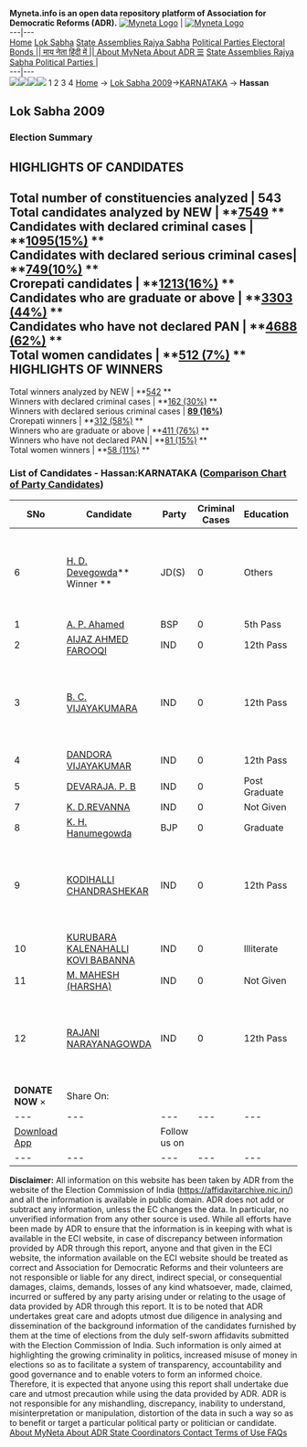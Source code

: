 **Myneta.info is an open data repository platform of Association for Democratic Reforms (ADR).**
[![Myneta Logo](https://www.myneta.info/lib/img/myneta-logo.png)](https://www.myneta.info/) | [![Myneta Logo](https://www.myneta.info/lib/img/adr-logo.png)](https://adrindia.org)  
---|---  
[Home](https://www.myneta.info/) [Lok Sabha](https://www.myneta.info/#ls "Lok Sabha") [ State Assemblies ](https://www.myneta.info/#sa "State Assemblies") [Rajya Sabha](https://www.myneta.info/#rs "Rajya Sabha") [Political Parties ](https://www.myneta.info/party "Political Parties") [ Electoral Bonds ](https://www.myneta.info/electoral_bonds "Electoral Bonds") [ || माय नेता हिंदी में || ](https://translate.google.co.in/translate?prev=hp&hl=en&js=y&u=www.myneta.info&sl=en&tl=hi&history_state0=) [ About MyNeta ](https://adrindia.org/content/about-myneta) [ About ADR ](https://adrindia.org/about-adr/who-we-are) [☰](javascript:void\(0\))
[ State Assemblies ](https://www.myneta.info/#sa "State Assemblies") [ Rajya Sabha ](https://www.myneta.info/#rs "Rajya Sabha") [ Political Parties ](https://www.myneta.info/party "Political Parties")
|   
---|---  
![](https://www.myneta.info/lib/img/banner/banner-1.png)![](https://www.myneta.info/lib/img/banner/banner-2.png)![](https://www.myneta.info/lib/img/banner/banner-3.png)![](https://www.myneta.info/lib/img/banner/banner-4.png)
1  2  3  4 
[Home](https://www.myneta.info/) → [Lok Sabha 2009](https://www.myneta.info/ls2009/)→[KARNATAKA](https://www.myneta.info/ls2009/index.php?action=show_constituencies&state_id=10) → **Hassan**
### 
## Lok Sabha 2009
###  Election Summary 
HIGHLIGHTS OF CANDIDATES  
---  
Total number of constituencies analyzed |  543   
Total candidates analyzed by NEW | **[7549](https://www.myneta.info/ls2009/index.php?action=summary&subAction=candidates_analyzed&sort=candidate#summary) **  
Candidates with declared criminal cases | **[1095(15%)](https://www.myneta.info/ls2009/index.php?action=summary&subAction=crime&sort=candidate#summary) **  
Candidates with declared serious criminal cases| **[749(10%)](https://www.myneta.info/ls2009/index.php?action=summary&subAction=serious_crime&sort=candidate#summary) **  
Crorepati candidates | **[1213(16%)](https://www.myneta.info/ls2009/index.php?action=summary&subAction=crorepati&sort=candidate#summary) **  
Candidates who are graduate or above | **[3303 (44%)](https://www.myneta.info/ls2009/index.php?action=summary&subAction=education&sort=candidate#summary) **  
Candidates who have not declared PAN | **[4688 (62%)](https://www.myneta.info/ls2009/index.php?action=summary&subAction=without_pan&sort=candidate#summary) **  
Total women candidates | **[512 (7%)](https://www.myneta.info/ls2009/index.php?action=summary&subAction=women_candidate&sort=candidate#summary) **  
HIGHLIGHTS OF WINNERS  
---  
Total winners analyzed by NEW | **[542](https://www.myneta.info/ls2009/index.php?action=summary&subAction=winner_analyzed&sort=candidate#summary) **  
Winners with declared criminal cases | **[162 (30%)](https://www.myneta.info/ls2009/index.php?action=summary&subAction=winner_crime&sort=candidate#summary) **  
Winners with declared serious criminal cases | **[89 (16%)](https://www.myneta.info/ls2009/index.php?action=summary&subAction=winner_serious_crime&sort=candidate#summary)**  
Crorepati winners | **[312 (58%)](https://www.myneta.info/ls2009/index.php?action=summary&subAction=winner_crorepati&sort=candidate#summary) **  
Winners who are graduate or above | **[411 (76%)](https://www.myneta.info/ls2009/index.php?action=summary&subAction=winner_education&sort=candidate#summary) **  
Winners who have not declared PAN | **[81 (15%)](https://www.myneta.info/ls2009/index.php?action=summary&subAction=winner_without_pan&sort=candidate#summary) **  
Total women winners | **[58 (11%)](https://www.myneta.info/ls2009/index.php?action=summary&subAction=winner_women&sort=candidate#summary) **  
### List of Candidates - Hassan:KARNATAKA ([Comparison Chart of Party Candidates](https://www.myneta.info/ls2009/comparisonchart.php?constituency_id=298))
SNo | Candidate| Party| Criminal Cases| Education| Age| Total Assets| Liabilities  
---|---|---|---|---|---|---|---  
6  | [H. D. Devegowda](https://www.myneta.info/ls2009/candidate.php?candidate_id=4624)** Winner ** | JD(S) | 0 | Others| 76 | ![](https://myneta.info/image_v2.php?myneta_folder=ls2009&candidate_id=4624&col=ta) | ![](https://myneta.info/image_v2.php?myneta_folder=ls2009&candidate_id=4624&col=lia)  
1  | [A. P. Ahamed](https://www.myneta.info/ls2009/candidate.php?candidate_id=4623) | BSP | 0 | 5th Pass| 66 | Rs 11,00,000 ~ 11 Lacs+ | Rs 3,00,000 ~ 3 Lacs+  
2  | [AIJAZ AHMED FAROOQI](https://www.myneta.info/ls2009/candidate.php?candidate_id=5917) | IND | 0 | 12th Pass| 52 | Rs 7,70,000 ~ 7 Lacs+ | Rs 4,00,000 ~ 4 Lacs+  
3  | [B. C. VIJAYAKUMARA](https://www.myneta.info/ls2009/candidate.php?candidate_id=5925) | IND | 0 | 12th Pass| 43 | ![](https://myneta.info/image_v2.php?myneta_folder=ls2009&candidate_id=5925&col=ta) | ![](https://myneta.info/image_v2.php?myneta_folder=ls2009&candidate_id=5925&col=lia)  
4  | [DANDORA VIJAYAKUMAR](https://www.myneta.info/ls2009/candidate.php?candidate_id=5921) | IND | 0 | 12th Pass| 33 | Rs 70,000 ~ 70 Thou+ | Rs 0 ~   
5  | [DEVARAJA. P. B](https://www.myneta.info/ls2009/candidate.php?candidate_id=5920) | IND | 0 | Post Graduate| 26 | Nil | Rs 0 ~   
7  | [K. D.REVANNA](https://www.myneta.info/ls2009/candidate.php?candidate_id=5924) | IND | 0 | Not Given| 34 | Rs 13,20,000 ~ 13 Lacs+ | Rs 0 ~   
8  | [K. H. Hanumegowda](https://www.myneta.info/ls2009/candidate.php?candidate_id=4621) | BJP | 0 | Graduate| 78 | Rs 89,35,000 ~ 89 Lacs+ | Rs 3,00,000 ~ 3 Lacs+  
9  | [KODIHALLI CHANDRASHEKAR](https://www.myneta.info/ls2009/candidate.php?candidate_id=5919) | IND | 0 | 12th Pass| 50 | ![](https://myneta.info/image_v2.php?myneta_folder=ls2009&candidate_id=5919&col=ta) | ![](https://myneta.info/image_v2.php?myneta_folder=ls2009&candidate_id=5919&col=lia)  
10  | [KURUBARA KALENAHALLI KOVI BABANNA](https://www.myneta.info/ls2009/candidate.php?candidate_id=5918) | IND | 0 | Illiterate| 47 | Rs 25,00,000 ~ 25 Lacs+ | Rs 0 ~   
11  | [M. MAHESH (HARSHA)](https://www.myneta.info/ls2009/candidate.php?candidate_id=5922) | IND | 0 | Not Given| 38 | Nil | Rs 0 ~   
12  | [RAJANI NARAYANAGOWDA](https://www.myneta.info/ls2009/candidate.php?candidate_id=5923) | IND | 0 | 12th Pass| 34 | ![](https://myneta.info/image_v2.php?myneta_folder=ls2009&candidate_id=5923&col=ta) | ![](https://myneta.info/image_v2.php?myneta_folder=ls2009&candidate_id=5923&col=lia)  
|  **DONATE NOW** × |  Share On:  | [](https://api.whatsapp.com/send?text=https%3A%2F%2Fmyneta.info%2Fpunjab2022%2Findex.php%3Faction%3Dshow_constituencies%26state_id%3D19) | [](https://www.facebook.com/sharer/sharer.php?u=https%3A%2F%2Fmyneta.info%2Fpunjab2022%2Findex.php%3Faction%3Dshow_constituencies%26state_id%3D19) | [](https://twitter.com/share?url=https%3A%2F%2Fmyneta.info%2Fpunjab2022%2Findex.php%3Faction%3Dshow_constituencies%26state_id%3D19)  
---|---|---|---|---  
| [ Download App ](https://play.google.com/store/apps/details?id=com.webrosoft.myneta1&pcampaignid=pcampaignidMKT-Other-global-all-co-prtnr-py-PartBadge-Mar2515-1) | [](https://play.google.com/store/apps/details?id=com.webrosoft.myneta1&pcampaignid=pcampaignidMKT-Other-global-all-co-prtnr-py-PartBadge-Mar2515-1) |  Follow us on  | [](https://www.facebook.com/adrindia.org/) | [](https://twitter.com/adrspeaks) | [](https://groups.google.com/g/national-election-watch?hl=en&pli=1) | [](https://www.instagram.com/adrspeaks/) | [](https://www.youtube.com/user/adrspeaks) | [](https://sharechat.com/profile/adrspeaks)  
---|---|---|---|---|---|---|---|---  
**Disclaimer:** All information on this website has been taken by ADR from the website of the Election Commission of India (https://affidavitarchive.nic.in/) and all the information is available in public domain. ADR does not add or subtract any information, unless the EC changes the data. In particular, no unverified information from any other source is used. While all efforts have been made by ADR to ensure that the information is in keeping with what is available in the ECI website, in case of discrepancy between information provided by ADR through this report, anyone and that given in the ECI website, the information available on the ECI website should be treated as correct and Association for Democratic Reforms and their volunteers are not responsible or liable for any direct, indirect special, or consequential damages, claims, demands, losses of any kind whatsoever, made, claimed, incurred or suffered by any party arising under or relating to the usage of data provided by ADR through this report. It is to be noted that ADR undertakes great care and adopts utmost due diligence in analysing and dissemination of the background information of the candidates furnished by them at the time of elections from the duly self-sworn affidavits submitted with the Election Commission of India. Such information is only aimed at highlighting the growing criminality in politics, increased misuse of money in elections so as to facilitate a system of transparency, accountability and good governance and to enable voters to form an informed choice. Therefore, it is expected that anyone using this report shall undertake due care and utmost precaution while using the data provided by ADR. ADR is not responsible for any mishandling, discrepancy, inability to understand, misinterpretation or manipulation, distortion of the data in such a way so as to benefit or target a particular political party or politician or candidate. 
[ About MyNeta ](https://adrindia.org/content/about-myneta) [ About ADR ](https://adrindia.org/about-adr/who-we-are) [ State Coordinators ](https://adrindia.org/about-adr/state-coordinators) [ Contact ](https://adrindia.org/contact-us) [ Terms of Use ](https://adrindia.org/content/adr-terms-use) [ FAQs ](https://adrindia.org/content/faqs)
